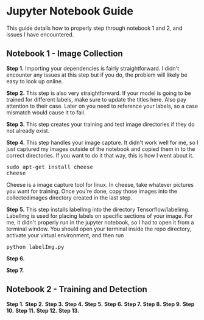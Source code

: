# Jupyter Notebook Guide
This guide details how to properly step through notebook 1 and 2, and issues I have encountered.

## Notebook 1 - Image Collection

**Step 1.**
Importing your dependencies is fairly straightforward. I didn't encounter any issues at this step but if you do, the problem will likely be easy to look up online.

**Step 2.**
This step is also very straightforward. If your model is going to be trained for different labels, make sure to update the titles here. Also pay attention to their case. Later on you need to reference your labels, so a case mismatch would cause it to fail.

**Step 3.**
This step creates your training and test image directories if they do not already exist.

**Step 4.**
This step handles your image capture. It didn't work well for me, so I just captured my images outside of the notebook and copied them in to the correct directories. If you want to do it that way, this is how I went about it.
<pre>
sudo apt-get install cheese
cheese
</pre>
Cheese is a image capture tool for linux. In cheese, take whatever pictures you want for training. Once you're done, copy those images into the collectedimages directory created in the last step.

**Step 5.**
This step installs labelImg into the directory Tensorflow/labelimg. LabelImg is used for placing labels on specific sections of your image. For me, it didn't properly run in the jupyter notebook, so I had to open it from a terminal window. You should open your terminal inside the repo directory, activate your virtual environment, and then run
<pre>
python labelImg.py
</pre>

**Step 6.**

**Step 7.**

## Notebook 2 - Training and Detection

**Step 1.**
**Step 2.**
**Step 3.**
**Step 4.**
**Step 5.**
**Step 6.**
**Step 7.**
**Step 8.**
**Step 9.**
**Step 10.**
**Step 11.**
**Step 12.**
**Step 13.**
